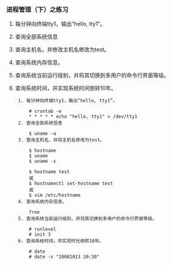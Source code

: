 ### 进程管理（下）之练习 ###
1. 每分钟向终端tty1，输出“hello, tty1”。
2. 查询全部系统信息
3. 查询主机名，并修改主机名修改为test。
4. 查询系统内存信息。
5. 查询系统当前运行级别，并将其切换到多用户的命令行界面等级。
6. 查询系统时间，并实现系统时间倒转10年。

		1. 每分钟向终端tty1，输出“hello, tty1”。
		
			# crontab -e
			* * * * * echo "hello, tty1" > /dev/tty1
		2. 查询全部系统信息
		
			$ uname -a
		3. 查询主机名，并将主机名修改为test。
		
			$ hostname
			$ uname 
			$ uname -s
			
			$ hostname test
			或
			$ hostnamectl set-hostname test
			或
			$ vim /etc/hostname
		4. 查询系统内存信息。
		
			free
		5. 查询系统当前运行级别，并将其切换到多用户的命令行界面等级。
		
			# runlevel
			# init 3
		6. 查询系统时间，并实现时光倒转10年。
		
			# date
			# date -s "20081013 20:30"